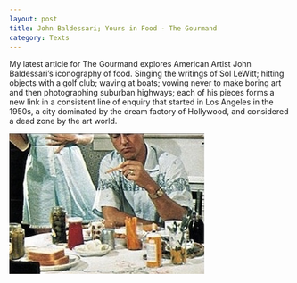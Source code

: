```yaml
---
layout: post
title: John Baldessari; Yours in Food - The Gourmand
category: Texts
---
```


My latest article for The Gourmand explores American Artist John Baldessari’s iconography of food. Singing the writings of Sol LeWitt; hitting objects with a golf club; waving at boats; vowing never to make boring art and then photographing suburban highways; each of his pieces forms a new link in a consistent line of enquiry that started in Los Angeles in the 1950s, a city dominated by the dream factory of Hollywood, and considered a dead zone by the art world.

![12-02-13-b](/assets/img/12-02-13-b.jpg)
